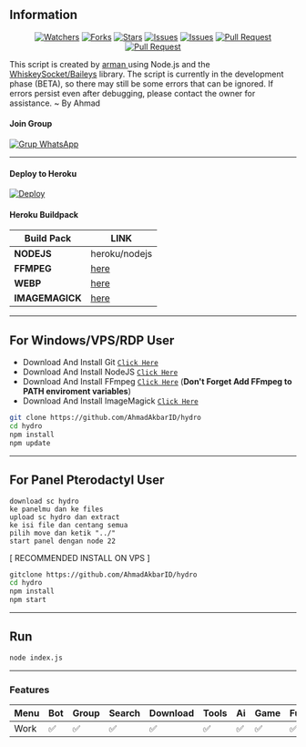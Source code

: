 ## Information

<div align="center">
<a href="https://github.com/AhmadAkbarID/hydro/watchers"><img title="Watchers" src="https://img.shields.io/github/watchers/AhmadAkbarID/hydro?label=Watchers&color=green&style=flat-square"></a>
<a href="https://github.com/AhmadAkbarID/hydro/network/members"><img title="Forks" src="https://img.shields.io/github/forks/AhmadAkbarID/hydro?label=Forks&color=blue&style=flat-square"></a>
<a href="https://github.com/AhmadAkbarID/hydro/stargazers"><img title="Stars" src="https://img.shields.io/github/stars/AhmadAkbarID/hydro?label=Stars&color=yellow&style=flat-square"></a>
<a href="https://github.com/AhmadAkbarID/hydro/issues"><img title="Issues" src="https://img.shields.io/github/issues/AhmadAkbarID/hydro?label=Issues&color=success&style=flat-square"></a>
<a href="https://github.com/AhmadAkbarID/hydro/issues?q=is%3Aissue+is%3Aclosed"><img title="Issues" src="https://img.shields.io/github/issues-closed/AhmadAkbarID/hydro?label=Issues&color=red&style=flat-square"></a>
<a href="https://github.com/AhmadAkbarID/hydro/pulls"><img title="Pull Request" src="https://img.shields.io/github/issues-pr/AhmadAkbarID/hydro?label=PullRequest&color=success&style=flat-square"></a>
<a href="https://github.com/AhmadAkbarID/hydro/pulls?q=is%3Apr+is%3Aclosed"><img title="Pull Request" src="https://img.shields.io/github/issues-pr-closed/AhmadAkbarID/hydro?label=PullRequest&color=red&style=flat-square"></a>
</div>

This script is created by [arman
](https://github.com/AhmadAkbarID) using Node.js and the [WhiskeySocket/Baileys](https://github.com/WhiskeySockets/Baileys) library. The script is currently in the development phase (BETA), so there may still be some errors that can be ignored. If errors persist even after debugging, please contact the owner for assistance. ~ By Ahmad

#### Join Group
[![Grup WhatsApp](https://img.shields.io/badge/WhatsApp%20Group-25D366?style=for-the-badge&logo=whatsapp&logoColor=white)](https://chat.whatsapp.com/DPdgVJLsKGk2U3feeuk9cw) 

---
#### Deploy to Heroku
[![Deploy](https://www.herokucdn.com/deploy/button.svg)](https://heroku.com/deploy?template=https://github.com/AhmadAkbarID/hydro)

#### Heroku Buildpack
| Build Pack | LINK |
|--------|--------|
| **NODEJS** | heroku/nodejs |
| **FFMPEG** | [here](https://github.com/jonathanong/heroku-buildpack-ffmpeg-latest) |
| **WEBP** | [here](https://github.com/clhuang/heroku-buildpack-webp-binaries.git) |
| **IMAGEMAGICK** | [here](https://github.com/DuckyTeam/heroku-buildpack-imagemagick) |

---
## For Windows/VPS/RDP User
* Download And Install Git [`Click Here`](https://git-scm.com/downloads)
* Download And Install NodeJS [`Click Here`](https://nodejs.org/en/download)
* Download And Install FFmpeg [`Click Here`](https://ffmpeg.org/download.html) (**Don't Forget Add FFmpeg to PATH enviroment variables**)
* Download And Install ImageMagick [`Click Here`](https://imagemagick.org/script/download.php)

```bash
git clone https://github.com/AhmadAkbarID/hydro
cd hydro
npm install
npm update
```
---
## For Panel Pterodactyl User
```step
download sc hydro 
ke panelmu dan ke files
upload sc hydro dan extract
ke isi file dan centang semua
pilih move dan ketik "../"
start panel dengan node 22
```

[ RECOMMENDED INSTALL ON VPS ]
```bash
gitclone https://github.com/AhmadAkbarID/hydro
cd hydro
npm install
npm start
```

---

## Run
```bash
node index.js
```
---

### Features
| Menu     | Bot | Group | Search | Download | Tools | Ai | Game | Fun | Owner |
| -------- | --- | ----- | ------ | -------- | ----- | -- | ---- | --- | ----- |
| Work     |  ✅  |   ✅   |    ✅    |     ✅     |   ✅   | ✅ |   ✅   |  ✅  |    ✅    |
